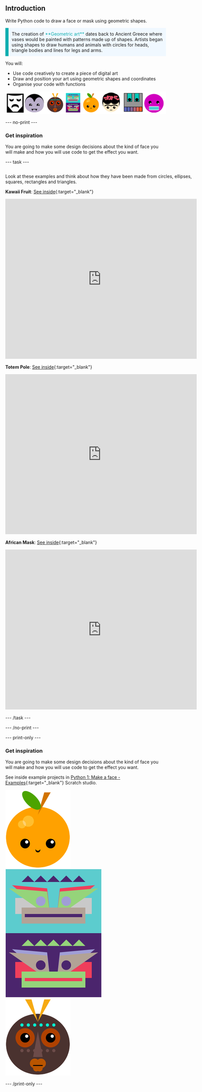 ## Introduction

Write Python code to draw a face or mask using geometric shapes. 

<p style="border-left: solid; border-width:10px; border-color: #0faeb0; background-color: aliceblue; padding: 10px;">
The creation of <span style="color: #0faeb0">**Geometric art**</span> dates back to Ancient Greece where vases would be painted with patterns made up of shapes. Artists began using shapes to draw humans and animals with circles for heads, triangle bodies and lines for legs and arms.
</p>

You will:

+ Use code creatively to create a piece of digital art
+ Draw and position your art using geometric shapes and coordinates
+ Organise your code with functions
 
![Examples of different faces](images/strip.png)

--- no-print ---

### Get inspiration 

You are going to make some design decisions about the kind of face you will make and how you will use code to get the effect you want.

--- task ---
<div style="display: flex; flex-wrap: wrap">
<div style="flex-basis: 175px; flex-grow: 1">  

Look at these examples and think about how they have been made from circles, ellipses, squares, rectangles and triangles.

**Kawaii Fruit**: [See inside](https://trinket.io/python/6bad88800b){:target="_blank"}
<div class="trinket">
  <iframe src="https://trinket.io/embed/python/6bad88800b?outputOnly=true&start=result" width="600" height="500" frameborder="0" marginwidth="0" marginheight="0" allowfullscreen>
  </iframe>
</div>

**Totem Pole**: [See inside](https://trinket.io/python/f90794771c){:target="_blank"}
<div class="trinket">
  <iframe src="https://trinket.io/embed/python/f90794771c?outputOnly=true&start=result" width="600" height="500" frameborder="0" marginwidth="0" marginheight="0" allowfullscreen>
  </iframe>
</div>

**African Mask**: [See inside](https://trinket.io/python/b876d500ab){:target="_blank"}
<div class="trinket">
  <iframe src="https://trinket.io/embed/python/b876d500ab?outputOnly=true&start=result" width="600" height="500" frameborder="0" marginwidth="0" marginheight="0" allowfullscreen>
  </iframe>
</div>

</div>
</div>

--- /task ---

--- /no-print ---

--- print-only ---

### Get inspiration 

You are going to make some design decisions about the kind of face you will make and how you will use code to get the effect you want.

See inside example projects in [Python 1: Make a face - Examples](https://trinket.io/library/folder/make-a-face-examples){:target="_blank"} Scratch studio.

![The output area from the Kawaii Fruit project](images/smile.png)
![The output area from the Totem Pole project](images/totem.png)
![The output area from the African Mask project](images/african.png)

--- /print-only ---

